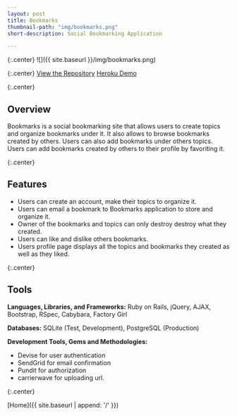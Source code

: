 ```yaml
---
layout: post
title: Bookmarks
thumbnail-path: "img/bookmarks.png"
short-description: Social Bookmarking Application

---
```


{:.center}
![]({{ site.baseurl }}/img/bookmarks.png)

{:.center}
[View the Repository](https://github.com/AnithaPal/Bookmarks)
[Heroku Demo]()

{:.center}


## Overview
Bookmarks is a social bookmarking site that allows users to create topics and organize bookmarks under it. It also allows to browse bookmarks created by others. Users can also add bookmarks under others topics. Users can add bookmarks created by others to their profile by favoriting it. 

{:.center}

## Features

+ Users can create an account, make their topics to organize it.
+ Users can email a bookmark to Bookmarks application to store and organize it.
+ Owner of the bookmarks and topics can only destroy destroy what they created. 
+ Users can like and dislike  others bookmarks.
+ Users profile page displays all the topics and bookmarks they created as well as they liked.

{:.center}

## Tools
**Languages, Libraries, and Frameworks:** Ruby on Rails, jQuery, AJAX, Bootstrap, RSpec, Cabybara, Factory Girl

**Databases:** SQLite (Test, Development), PostgreSQL (Production)

**Development Tools, Gems and Methodologies:**

+ Devise for user authentication
+ SendGrid for email confirmation
+ Pundit for authorization
+ carrierwave for uploading url.

{:.center}

[Home]({{ site.baseurl | append: '/' }}) 